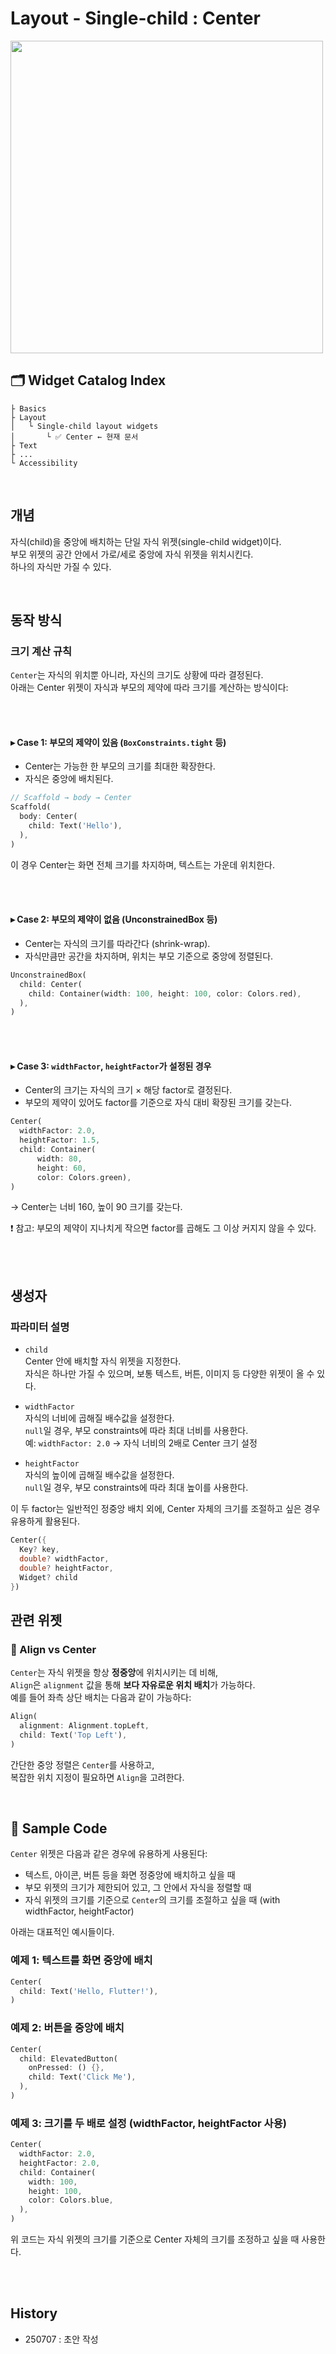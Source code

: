 # Layout - Single-child : Center

<img src="https://i.imgur.com/yD0YOaE.png" width="500" />

<br>

## 🗂️ Widget Catalog Index

```
├ Basics  
├ Layout  
│   └ Single-child layout widgets  
│       └ ✅ Center ← 현재 문서  
├ Text  
├ ...
└ Accessibility  
```

<br>

## 개념

자식(child)을 중앙에 배치하는 단일 자식 위젯(single-child widget)이다.  
부모 위젯의 공간 안에서 가로/세로 중앙에 자식 위젯을 위치시킨다.  
하나의 자식만 가질 수 있다.

<br>




## 동작 방식

### 크기 계산 규칙

`Center`는 자식의 위치뿐 아니라, 자신의 크기도 상황에 따라 결정된다.  
아래는 Center 위젯이 자식과 부모의 제약에 따라 크기를 계산하는 방식이다:

<br><br>

#### ▸ Case 1: 부모의 제약이 있음 (`BoxConstraints.tight` 등)
- Center는 가능한 한 부모의 크기를 최대한 확장한다.
- 자식은 중앙에 배치된다.

```dart
// Scaffold → body → Center
Scaffold(
  body: Center(
    child: Text('Hello'),
  ),
)
```

이 경우 Center는 화면 전체 크기를 차지하며, 텍스트는 가운데 위치한다.

<br><br>

#### ▸ Case 2: 부모의 제약이 없음 (UnconstrainedBox 등)
- Center는 자식의 크기를 따라간다 (shrink-wrap).
- 자식만큼만 공간을 차지하며, 위치는 부모 기준으로 중앙에 정렬된다.

```dart
UnconstrainedBox(
  child: Center(
    child: Container(width: 100, height: 100, color: Colors.red),
  ),
)
```

<br><br>

#### ▸ Case 3: `widthFactor`, `heightFactor`가 설정된 경우
- Center의 크기는 자식의 크기 × 해당 factor로 결정된다.
- 부모의 제약이 있어도 factor를 기준으로 자식 대비 확장된 크기를 갖는다.

```dart
Center(
  widthFactor: 2.0,
  heightFactor: 1.5,
  child: Container(
      width: 80, 
      height: 60, 
      color: Colors.green),
)
```

→ Center는 너비 160, 높이 90 크기를 갖는다.

❗ 참고: 부모의 제약이 지나치게 작으면 factor를 곱해도 그 이상 커지지 않을 수 있다.

<br><br>

## 생성자

### 파라미터 설명

- `child`  
  Center 안에 배치할 자식 위젯을 지정한다.  
  자식은 하나만 가질 수 있으며, 보통 텍스트, 버튼, 이미지 등 다양한 위젯이 올 수 있다.

- `widthFactor`  
  자식의 너비에 곱해질 배수값을 설정한다.  
  `null`일 경우, 부모 constraints에 따라 최대 너비를 사용한다.  
  예: `widthFactor: 2.0` → 자식 너비의 2배로 Center 크기 설정

- `heightFactor`  
  자식의 높이에 곱해질 배수값을 설정한다.  
  `null`일 경우, 부모 constraints에 따라 최대 높이를 사용한다.

이 두 factor는 일반적인 정중앙 배치 외에,
Center 자체의 크기를 조절하고 싶은 경우 유용하게 활용된다.

```dart
Center({
  Key? key,
  double? widthFactor,
  double? heightFactor,
  Widget? child
})

```

## 관련 위젯

### 🧩 Align vs Center

`Center`는 자식 위젯을 항상 **정중앙**에 위치시키는 데 비해,  
`Align`은 `alignment` 값을 통해 **보다 자유로운 위치 배치**가 가능하다.  
예를 들어 좌측 상단 배치는 다음과 같이 가능하다:

```dart
Align(
  alignment: Alignment.topLeft,
  child: Text('Top Left'),
)
```

간단한 중앙 정렬은 `Center`를 사용하고,  
복잡한 위치 지정이 필요하면 `Align`을 고려한다.

<br>



## 🧪 Sample Code

`Center` 위젯은 다음과 같은 경우에 유용하게 사용된다:

- 텍스트, 아이콘, 버튼 등을 화면 정중앙에 배치하고 싶을 때
- 부모 위젯의 크기가 제한되어 있고, 그 안에서 자식을 정렬할 때
- 자식 위젯의 크기를 기준으로 `Center`의 크기를 조절하고 싶을 때 (with widthFactor, heightFactor)

아래는 대표적인 예시들이다.

### 예제 1: 텍스트를 화면 중앙에 배치

```dart
Center(
  child: Text('Hello, Flutter!'),
)
```

### 예제 2: 버튼을 중앙에 배치

```dart
Center(
  child: ElevatedButton(
    onPressed: () {},
    child: Text('Click Me'),
  ),
)
```

### 예제 3: 크기를 두 배로 설정 (widthFactor, heightFactor 사용)

```dart
Center(
  widthFactor: 2.0,
  heightFactor: 2.0,
  child: Container(
    width: 100,
    height: 100,
    color: Colors.blue,
  ),
)
```

위 코드는 자식 위젯의 크기를 기준으로 Center 자체의 크기를 조정하고 싶을 때 사용한다.

<br><br>

## History
- 250707 : 초안 작성
